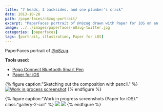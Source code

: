 ```yaml
---
title: "7 heads, 3 backsides, and one plumber's crack"
date: 2013-10-28
path: /paperfaces/n8zug-portrait/
excerpt: "PaperFaces portrait of @n8zug drawn with Paper for iOS on an iPad."
image: ../../images/paperfaces-n8zug-twitter.jpg
categories: [paperfaces]
tags: [portrait, illustration, Paper for iOS]
---
```


PaperFaces portrait of [@n8zug](https://twitter.com/n8zug).

**Tools used:**

- [Pogo Connect Bluetooth Smart Pen](https://www.amazon.com/gp/product/B009K448L4/ref=as_li_ss_tl?ie=UTF8&camp=1789&creative=390957&creativeASIN=B009K448L4&linkCode=as2&tag=mademist-20)
- [Paper for iOS](https://paper.bywetransfer.com/)

{% figure caption:"Sketching out the composition with pencil." %}
[![Work in process screenshot](../../images/paperfaces-n8zug-process-1-750.jpg)](../../images/paperfaces-n8zug-process-1-lg.jpg)
{% endfigure %}

{% figure caption:"Work in progress screenshots (Paper for iOS)." class:"gallery-2-col" %}
[![](../../images/paperfaces-n8zug-process-2-600.jpg)](../../images/paperfaces-n8zug-process-2-lg.jpg)
[![](../../images/paperfaces-n8zug-process-3-600.jpg)](../../images/paperfaces-n8zug-process-3-lg.jpg)
{% endfigure %}
